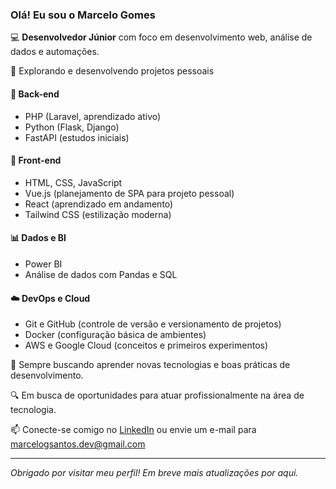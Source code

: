 ### Olá! Eu sou o Marcelo Gomes

💻 **Desenvolvedor Júnior** com foco em desenvolvimento web, análise de dados e automações.

🚀 Explorando e desenvolvendo projetos pessoais

#### 🧱 Back-end
- PHP (Laravel, aprendizado ativo)
- Python (Flask, Django)
- FastAPI (estudos iniciais)

#### 🎨 Front-end
- HTML, CSS, JavaScript
- Vue.js (planejamento de SPA para projeto pessoal)
- React (aprendizado em andamento)
- Tailwind CSS (estilização moderna)

#### 📊 Dados e BI
- Power BI
- Análise de dados com Pandas e SQL

#### ☁️ DevOps e Cloud
- Git e GitHub (controle de versão e versionamento de projetos)
- Docker (configuração básica de ambientes)
- AWS e Google Cloud (conceitos e primeiros experimentos)

🌱 Sempre buscando aprender novas tecnologias e boas práticas de desenvolvimento.

🔍 Em busca de oportunidades para atuar profissionalmente na área de tecnologia.

📫 Conecte-se comigo no [LinkedIn](https://www.linkedin.com/in/marcelo-gomes-santos/) ou envie um e-mail para marcelogsantos.dev@gmail.com

---

_Obrigado por visitar meu perfil! Em breve mais atualizações por aqui._


<!--
**celingomess/celingomess** is a ✨ _special_ ✨ repository because its `README.md` (this file) appears on your GitHub profile.

Here are some ideas to get you started:

- 🔭 I’m currently working on ...
- 🌱 I’m currently learning ...
- 👯 I’m looking to collaborate on ...
- 🤔 I’m looking for help with ...
- 💬 Ask me about ...
- 📫 How to reach me: ...
- 😄 Pronouns: ...
- ⚡ Fun fact: ...
-->
